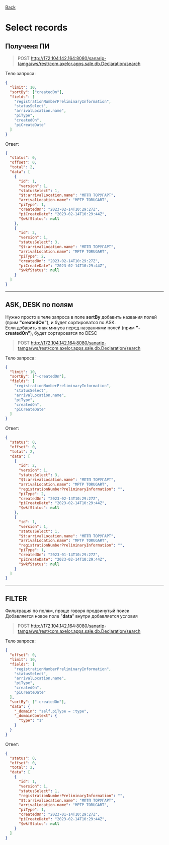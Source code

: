[Back](../../Readme.md)
# Select records

## Полученя ПИ
>POST http://172.104.142.164:8080/sanarip-tamga/ws/rest/com.axelor.apps.sale.db.Declaration/search

Тело запроса:
```json
{
  "limit": 10,
  "sortBy": ["createdOn"],
  "fields": [
    "registrationNumberPreliminaryInformation", 
    "statusSelect", 
    "arrivalLocation.name", 
    "piType", 
    "createdOn", 
    "piCreateDate"
  ]
}
```
Ответ:
```json
{
  "status": 0,
  "offset": 0,
  "total": 2,
  "data": [
    {
      "id": 1,
      "version": 1,
      "statusSelect": 1,
      "$t:arrivalLocation.name": "МПТП ТОРУГАРТ",
      "arrivalLocation.name": "MPTP TORUGART",
      "piType": 1,
      "createdOn": "2023-02-14T10:29:27Z",
      "piCreateDate": "2023-02-14T10:29:44Z",
      "$wkfStatus": null
    },
    {
      "id": 2,
      "version": 1,
      "statusSelect": 3,
      "$t:arrivalLocation.name": "МПТП ТОРУГАРТ",
      "arrivalLocation.name": "MPTP TORUGART",
      "piType": 2,
      "createdOn": "2023-02-14T10:29:27Z",
      "piCreateDate": "2023-02-14T10:29:44Z",
      "$wkfStatus": null
    }
  ]
}
```
---
## ASK, DESK по полям
Нужно просто в теле запроса в поле **sortBy** добавить названия полей (прим **"createdOn"**), и будет сортироватся по ASK.  
Если добавить знак минуса перед названиями полей (прим **"-createdOn"**), будет сортироватся по DESC

>POST http://172.104.142.164:8080/sanarip-tamga/ws/rest/com.axelor.apps.sale.db.Declaration/search  

Тело запроса:
```json
{
  "limit": 10,
  "sortBy": ["-createdOn"],
  "fields": [
    "registrationNumberPreliminaryInformation", 
    "statusSelect", 
    "arrivalLocation.name", 
    "piType", 
    "createdOn", 
    "piCreateDate"
  ]
}
```
Ответ:
```json
{
  "status": 0,
  "offset": 0,
  "total": 2,
  "data": [
    {
      "id": 2,
      "version": 1,
      "statusSelect": 3,
      "$t:arrivalLocation.name": "МПТП ТОРУГАРТ",
      "arrivalLocation.name": "MPTP TORUGART",
      "registrationNumberPreliminaryInformation": "",
      "piType": 2,
      "createdOn": "2023-02-14T10:29:27Z",
      "piCreateDate": "2023-02-14T10:29:44Z",
      "$wkfStatus": null
    },
    {
      "id": 1,
      "version": 1,
      "statusSelect": 1,
      "$t:arrivalLocation.name": "МПТП ТОРУГАРТ",
      "arrivalLocation.name": "MPTP TORUGART",
      "registrationNumberPreliminaryInformation": "",
      "piType": 1,
      "createdOn": "2023-01-14T10:29:27Z",
      "piCreateDate": "2023-02-14T10:29:44Z",
      "$wkfStatus": null
    }
  ]
}
```
---
## FILTER
Фильтрация по полям, проще говоря продвинутый поиск  
Добавляется новое поле "**data**" внутри добавляется условия

>POST http://172.104.142.164:8080/sanarip-tamga/ws/rest/com.axelor.apps.sale.db.Declaration/search  

Тело запроса:
```json
{
  "offset": 0,
  "limit": 10,
  "fields": [
    "registrationNumberPreliminaryInformation",
    "statusSelect",
    "arrivalLocation.name",
    "piType",
    "createdOn",
    "piCreateDate"
  ],
  "sortBy": ["-createdOn"],
  "data": {
    "_domain": "self.piType = :type",
    "_domainContext": {
      "type": "1"
    }
  }
}
```

Ответ:
```json
{
  "status": 0,
  "offset": 0,
  "total": 2,
  "data": [
    {
      "id": 1,
      "version": 1,
      "statusSelect": 1,
      "registrationNumberPreliminaryInformation": "",
      "$t:arrivalLocation.name": "МПТП ТОРУГАРТ",
      "arrivalLocation.name": "MPTP TORUGART",
      "piType": 1,
      "createdOn": "2023-01-14T10:29:27Z",
      "piCreateDate": "2023-02-14T10:29:44Z",
      "$wkfStatus": null
    }
  ]
}
```
